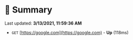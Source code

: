 # 📖 Summary
Last updated: **3/13/2021, 11:59:36 AM**

- `GET` [https://google.com](https://google.com) - **Up** (118ms)
